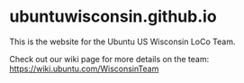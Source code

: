# ubuntuwisconsin.github.io
This is the website for the Ubuntu US Wisconsin LoCo Team.

Check out our wiki page for more details on the team: https://wiki.ubuntu.com/WisconsinTeam

